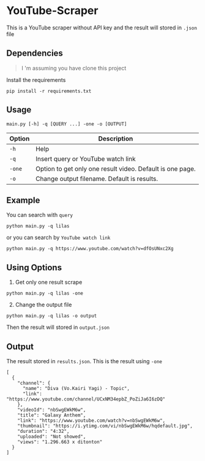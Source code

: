 # YouTube-Scraper

This is a YouTube scraper without API key and the result will stored in `.json` file

## Dependencies
> I 'm assuming you have clone this project

Install the requirements
```
pip install -r requirements.txt
```

## Usage
```
main.py [-h] -q [QUERY ...] -one -o [OUTPUT]
```
| Option | Description |
| ---    | -------------------------------------------------------- |
| `-h`   | Help |
| `-q`   | Insert query or YouTube watch link |
| `-one` | Option to get only one result video. Default is one page.|
| `-o`   | Change output filename. Default is results. |


## Example
You can search with `query`
```
python main.py -q lilas
```

or you can search by `YouTube watch link`
```
python main.py -q https://www.youtube.com/watch?v=dfOsUNxc2Xg
```

## Using Options
1. Get only one result scrape
```
python main.py -q lilas -one
```

2. Change the output file
```
python main.py -q lilas -o output
```
Then the result will stored in `output.json`

## Output
The result stored in `results.json`. This is the result using `-one`
```
[
  {
    "channel": {
      "name": "Diva (Vo.Kairi Yagi) - Topic",
      "link": "https://www.youtube.com/channel/UCxNM34epbZ_PoZiJa6I6zDQ"
    },
    "videoId": "nbSwgEWkM6w",
    "title": "Galaxy Anthem",
    "link": "https://www.youtube.com/watch?v=nbSwgEWkM6w",
    "thumbnail": "https://i.ytimg.com/vi/nbSwgEWkM6w/hqdefault.jpg",
    "duration": "4:32",
    "uploaded": "Not showed",
    "views": "1.296.663 x ditonton"
  }
]
```